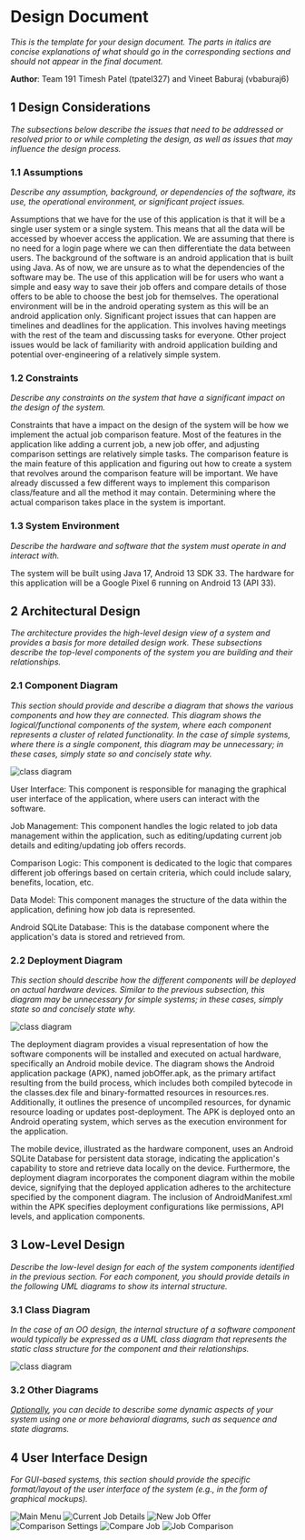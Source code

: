 # Design Document

*This is the template for your design document. The parts in italics are concise explanations of what should go in the corresponding sections and should not appear in the final document.*

**Author**: Team 191 Timesh Patel (tpatel327) and Vineet Baburaj (vbaburaj6)

## 1 Design Considerations

*The subsections below describe the issues that need to be addressed or resolved prior to or while completing the design, as well as issues that may influence the design process.*

### 1.1 Assumptions

*Describe any assumption, background, or dependencies of the software, its use, the operational environment, or significant project issues.*

Assumptions that we have for the use of this application is that it will be a single user system or a single system. This means that all the data will be accessed by whoever access the application. We are assuming that there is no need for a login page where we can then differentiate the data between users. The background of the software is an android application that is built using Java. As of now, we are unsure as to what the dependencies of the software may be. The use of this application will be for users who want a simple and easy way to save their job offers and compare details of those offers to be able to choose the best job for themselves. The operational environment will be in the android operating system as this will be an android application only. Significant project issues that can happen are timelines and deadlines for the application. This involves having meetings with the rest of the team and discussing tasks for everyone. Other project issues would be lack of familiarity with android application building and potential over-engineering of a relatively simple system.

### 1.2 Constraints

*Describe any constraints on the system that have a significant impact on the design of the system.*

Constraints that have a impact on the design of the system will be how we implement the actual job comparison feature. Most of the features in the application like adding a current job, a new job offer, and adjusting comparison settings are relatively simple tasks. The comparison feature is the main feature of this application and figuring out how to create a system that revolves around the comparison feature will be important. We have already discussed a few different ways to implement this comparison class/feature and all the method it may contain. Determining where the actual comparison takes place in the system is important.

### 1.3 System Environment

*Describe the hardware and software that the system must operate in and interact with.*

The system will be built using Java 17, Android 13 SDK 33. The hardware for this application will be a Google Pixel 6 running on Android 13 (API 33).

## 2 Architectural Design

*The architecture provides the high-level design view of a system and provides a basis for more detailed design work. These subsections describe the top-level components of the system you are building and their relationships.*

### 2.1 Component Diagram

*This section should provide and describe a diagram that shows the various components and how they are connected. This diagram shows the logical/functional components of the system, where each component represents a cluster of related functionality. In the case of simple systems, where there is a single component, this diagram may be unnecessary; in these cases, simply state so and concisely state why.*

![class diagram](./images/Component_diagram.png)

User Interface: This component is responsible for managing the graphical user interface of the application, where users can interact with the software.

Job Management: This component handles the logic related to job data management within the application, such as editing/updating current job details and editing/updating job offers records.

Comparison Logic: This component is dedicated to the logic that compares different job offerings based on certain criteria, which could include salary, benefits, location, etc.

Data Model: This component manages the structure of the data within the application, defining how job data is represented.

Android SQLite Database: This is the database component where the application's data is stored and retrieved from.

### 2.2 Deployment Diagram

*This section should describe how the different components will be deployed on actual hardware devices. Similar to the previous subsection, this diagram may be unnecessary for simple systems; in these cases, simply state so and concisely state why.*

![class diagram](./images/Deployment_diagram.png)

The deployment diagram provides a visual representation of how the software components will be installed and executed on actual hardware, specifically an Android mobile device. The diagram shows the Android application package (APK), named jobOffer.apk, as the primary artifact resulting from the build process, which includes both compiled bytecode in the classes.dex file and binary-formatted resources in resources.res. Additionally, it outlines the presence of uncompiled resources, for dynamic resource loading or updates post-deployment. The APK is deployed onto an Android operating system, which serves as the execution environment for the application.

The mobile device, illustrated as the hardware component, uses an Android SQLite Database for persistent data storage, indicating the application's capability to store and retrieve data locally on the device. Furthermore, the deployment diagram incorporates the component diagram within the mobile device, signifying that the deployed application adheres to the architecture specified by the component diagram. The inclusion of AndroidManifest.xml within the APK specifies deployment configurations like permissions, API levels, and application components.

## 3 Low-Level Design

*Describe the low-level design for each of the system components identified in the previous section. For each component, you should provide details in the following UML diagrams to show its internal structure.*

### 3.1 Class Diagram

*In the case of an OO design, the internal structure of a software component would typically be expressed as a UML class diagram that represents the static class structure for the component and their relationships.*

![class diagram](./images/class_diagram.png)

### 3.2 Other Diagrams

*<u>Optionally</u>, you can decide to describe some dynamic aspects of your system using one or more behavioral diagrams, such as sequence and state diagrams.*

## 4 User Interface Design
*For GUI-based systems, this section should provide the specific format/layout of the user interface of the system (e.g., in the form of graphical mockups).*

![Main Menu](./images/V2_MainMenu.png)
![Current Job Details](./images/V2_CurrentJob.png)
![New Job Offer](./images/V2_JobOffer.png)
![Comparison Settings](./images/V2_ComparisonSettings.png)
![Compare Job](./images/V2_DisplayJobs.png)
![Job Comparison](./images/V2_DisplayAllJobs.png)
